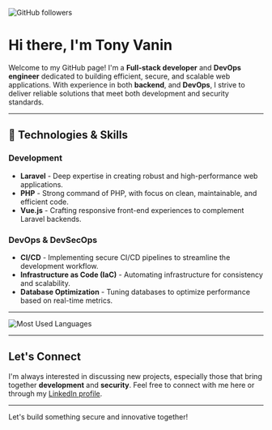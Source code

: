 ![GitHub followers](https://img.shields.io/github/followers/vaninanton)


# Hi there, I'm Tony Vanin

Welcome to my GitHub page! I'm a **Full-stack developer** and **DevOps engineer** dedicated to building efficient, secure, and scalable web applications. With experience in both **backend**, and **DevOps**, I strive to deliver reliable solutions that meet both development and security standards.

---

## 🔧 Technologies & Skills
### Development
- **Laravel** - Deep expertise in creating robust and high-performance web applications.
- **PHP** - Strong command of PHP, with focus on clean, maintainable, and efficient code.
- **Vue.js** - Crafting responsive front-end experiences to complement Laravel backends.

### DevOps & DevSecOps
- **CI/CD** - Implementing secure CI/CD pipelines to streamline the development workflow.
- **Infrastructure as Code (IaC)** - Automating infrastructure for consistency and scalability.
- **Database Optimization** - Tuning databases to optimize performance based on real-time metrics.

---

![Most Used Languages](https://github-readme-stats.vercel.app/api/top-langs/?username=vaninanton&layout=compact&theme=react&border_color=61dafb&border_radius=10)

---

## Let's Connect

I'm always interested in discussing new projects, especially those that bring together **development** and **security**. Feel free to connect with me here or through my [LinkedIn profile](https://www.linkedin.com/in/vaninanton).

---

Let's build something secure and innovative together!
